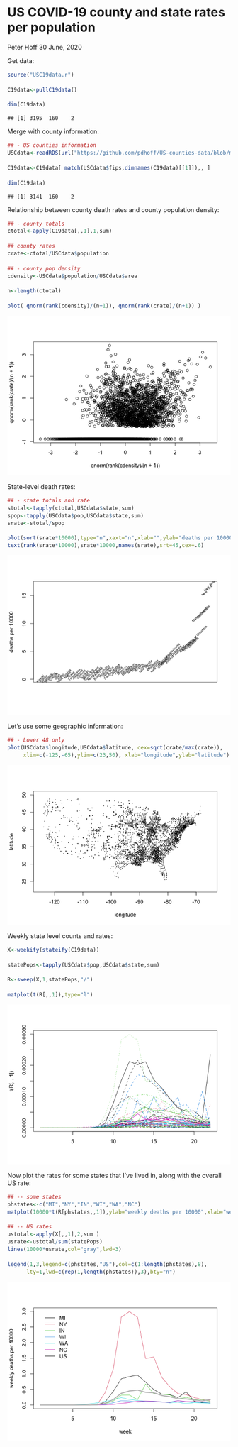 US COVID-19 county and state rates per population
================
Peter Hoff
30 June, 2020

Get data:

``` r
source("USC19data.r")

C19data<-pullC19data() 

dim(C19data) 
```

    ## [1] 3195  160    2

Merge with county information:

``` r
## - US counties information 
USCdata<-readRDS(url("https://github.com/pdhoff/US-counties-data/blob/master/UScounties.rds?raw=true"))  

C19data<-C19data[ match(USCdata$fips,dimnames(C19data)[[1]]),, ] 

dim(C19data)
```

    ## [1] 3141  160    2

Relationship between county death rates and county population density:

``` r
## - county totals 
ctotal<-apply(C19data[,,1],1,sum)

## county rates 
crate<-ctotal/USCdata$population 

## - county pop density 
cdensity<-USCdata$population/USCdata$area 

n<-length(ctotal) 

plot( qnorm(rank(cdensity)/(n+1)), qnorm(rank(crate)/(n+1)) )
```

![](demo2_files/figure-gfm/unnamed-chunk-3-1.png)<!-- -->

State-level death rates:

``` r
## - state totals and rate
stotal<-tapply(ctotal,USCdata$state,sum)
spop<-tapply(USCdata$pop,USCdata$state,sum) 
srate<-stotal/spop 
  
plot(sort(srate*10000),type="n",xaxt="n",xlab="",ylab="deaths per 10000")
text(rank(srate*10000),srate*10000,names(srate),srt=45,cex=.6) 
```

![](demo2_files/figure-gfm/unnamed-chunk-4-1.png)<!-- -->

Let’s use some geographic information:

``` r
## - Lower 48 only
plot(USCdata$longitude,USCdata$latitude, cex=sqrt(crate/max(crate)),
     xlim=c(-125,-65),ylim=c(23,50), xlab="longitude",ylab="latitude")
```

![](demo2_files/figure-gfm/unnamed-chunk-5-1.png)<!-- -->

Weekly state level counts and rates:

``` r
X<-weekify(stateify(C19data)) 

statePops<-tapply(USCdata$pop,USCdata$state,sum) 

R<-sweep(X,1,statePops,"/") 

matplot(t(R[,,1]),type="l")
```

![](demo2_files/figure-gfm/unnamed-chunk-6-1.png)<!-- -->

Now plot the rates for some states that I’ve lived in, along with the
overall US rate:

``` r
## -- some states
phstates<-c("MI","NY","IN","WI","WA","NC")
matplot(10000*t(R[phstates,,1]),ylab="weekly deaths per 10000",xlab="week",lty=1,type="l")  

## -- US rates 
ustotal<-apply(X[,,1],2,sum )
usrate<-ustotal/sum(statePops) 
lines(10000*usrate,col="gray",lwd=3)  

legend(1,3,legend=c(phstates,"US"),col=c(1:length(phstates),8), 
      lty=1,lwd=c(rep(1,length(phstates)),3),bty="n")
```

![](demo2_files/figure-gfm/unnamed-chunk-7-1.png)<!-- -->
